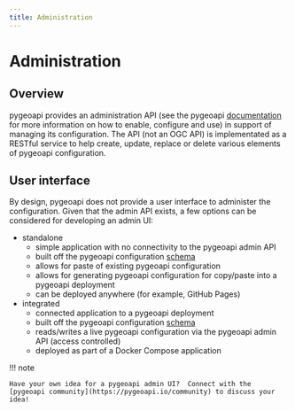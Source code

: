 ```yaml
---
title: Administration
---
```


# Administration

## Overview

pygeoapi provides an administration API (see the pygeoapi [documentation](https://docs.pygeoapi.io/en/latest/admin-api.html) for more information on how to enable, configure and use) in support of managing its configuration.  The API (not an OGC API) is implementated as a RESTful service to help create, update, replace or delete various elements of pygeoapi configuration.

## User interface

By design, pygeoapi does not provide a user interface to administer the configuration.  Given that the admin API exists, a few options can be considered for developing an admin UI:

- standalone
    - simple application with no connectivity to the pygeoapi admin API
    - built off the pygeoapi configuration [schema](https://github.com/geopython/pygeoapi/blob/master/pygeoapi/schemas/config/pygeoapi-config-0.x.yml)
    - allows for paste of existing pygeoapi configuration
    - allows for generating pygeoapi configuration for copy/paste into a pygeoapi deployment
    - can be deployed anywhere (for example, GitHub Pages)
- integrated
    - connected application to a pygeoapi deployment
    - built off the pygeoapi configuration [schema](https://github.com/geopython/pygeoapi/blob/master/pygeoapi/schemas/config/pygeoapi-config-0.x.yml)
    - reads/writes a live pygeoapi configuration via the pygeoapi admin API (access controlled)
    - deployed as part of a Docker Compose application

!!! note

    Have your own idea for a pygeoapi admin UI?  Connect with the [pygeoapi community](https://pygeoapi.io/community) to discuss your idea!
